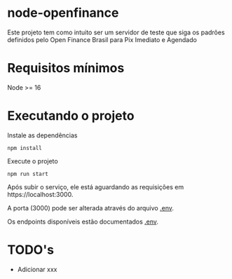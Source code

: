 # node-openfinance
Este projeto tem como intuito ser um servidor de teste que siga os padrões definidos pelo Open Finance Brasil para Pix Imediato e Agendado

# Requisitos mínimos
Node >= 16

# Executando o projeto

Instale as dependências
```
npm install
```

Execute o projeto
```
npm run start
```

Após subir o serviço, ele está aguardando as requisições em https://localhost:3000.

A porta (3000) pode ser alterada através do arquivo [.env](./.env).

Os endpoints disponíveis estão documentados [.env](./.env).

# TODO's
- Adicionar xxx
